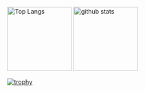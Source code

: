 <p align="left"> 
  <img alt="Top Langs" height="150px" src="https://github-readme-stats.vercel.app/api/top-langs/?username=ushiday&layout=compact&show_icons=true&theme=radical" />
  <img alt="github stats" height="150px" src="https://github-readme-stats.vercel.app/api?username=ushiday&theme=radical&show_icons=ture" />
</p>

[![trophy](https://github-profile-trophy.vercel.app/?username=ushiday&theme=radical&column=7)](https://github.com/ryo-ma/github-profile-trophy)
